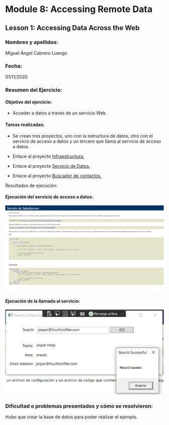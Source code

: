 ﻿# Module 8: Accessing Remote Data
## Lesson 1: Accessing Data Across the Web
### Nombres y apellidos:
Miguel Ángel Cabrero Luengo
### Fecha:
01/11/2020
### Resumen del Ejercicio:

#### Objetivo del ejercicio:
- Acceder a datos a través de un servicio Web

#### Tareas realizadas:

- Se crean tres proyectos, uno con la estructura de datos, otro con el servicio de acceso a datos y un tercero que llama al servicio de acceso a datos.
 
- Enlace al proyecto <a href="../Tarea_4_Demo_Mod_8_Ejercicio_1_Infrastructure">Infraestructura.</a>

- Enlace al proyecto <a href="../Tarea_4_Demo_Mod_8_Ejercicio_1__DataService">Servicio de Datos.</a>

- Enlace al proyecto <a href="../Tarea_4_Demo_Mod_8_Ejercicio_1_ContactFinder">Buscador de contactos.</a>


Resultados de ejecución:

#### Ejecución del servicio de acceso a datos:
<img src="img/01.png">

#### Ejecución de la llamada al servicio:
<img src="img/02.png">



### Dificultad o problemas presentados y cómo se resolvieron:
Hubo que crear la base de datos para poder realizar el ejemplo.

